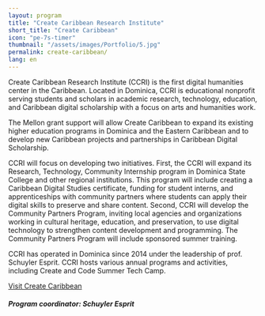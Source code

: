 ```yaml
---
layout: program
title: "Create Caribbean Research Institute"
short_title: "Create Caribbean"
icon: "pe-7s-timer"
thumbnail: "/assets/images/Portfolio/5.jpg"
permalink: create-caribbean/
lang: en
---
```


<div class="portfolio-details">
    <p>Create Caribbean Research Institute (CCRI) is the first digital humanities center in the Caribbean. Located in Dominica, CCRI is educational nonprofit serving students and scholars in academic research, technology, education, and Caribbean digital scholarship with a focus on arts and humanities work.</p>
    <p>The Mellon grant support will allow Create Caribbean to expand its existing higher education programs in Dominica and the Eastern Caribbean and to develop new Caribbean projects and partnerships in Caribbean Digital Scholarship.</p>
    <p>CCRI will focus on developing two initiatives. First, the CCRI will expand its Research, Technology, Community Internship program in Dominica State College and other regional institutions. This program will include creating a Caribbean Digital Studies certificate, funding for student interns, and apprenticeships with community partners where students can apply their digital skills to preserve and share content. Second, CCRI will develop the Community Partners Program, inviting local agencies and organizations working in cultural heritage, education, and preservation, to use digital technology to strengthen content development and programming. The Community Partners Program will include sponsored summer training.</p>
    <p>CCRI has operated in Dominica since 2014 under the leadership of prof. Schuyler Esprit. CCRI hosts various annual programs and activities, including Create and Code Summer Tech Camp.</p>
    <div class="project-demo-btn">
    <a class="btn project-btn" href="http://createcaribbean.org" target="_blank">Visit Create Caribbean</a>
        <h5>Program coordinator: Schuyler Esprit</h5>
    </div>  
</div>
